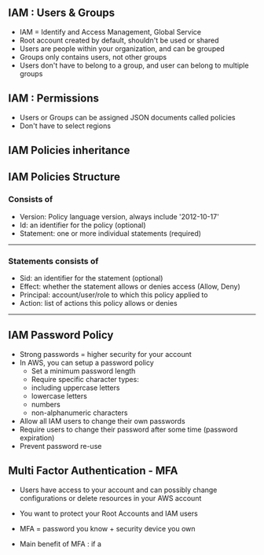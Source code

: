 
## IAM : Users & Groups

- IAM = Identify and Access Management, Global Service 
- Root account created by default, shouldn't be used or shared 
- Users are people within your organization, and can be grouped 
- Groups only contains users, not other groups 
- Users don't have to belong to a group, and user can belong to multiple groups 


## IAM : Permissions

- Users or Groups can be assigned JSON documents called policies 
- Don't have to select regions 


## IAM Policies inheritance 


## IAM Policies Structure 

### Consists of 

- Version: Policy language version, always include '2012-10-17'
- Id: an identifier for the policy (optional)
- Statement: one or more individual statements (required)

----

### Statements consists of 

- Sid: an identifier for the statement (optional)
- Effect: whether the statement allows or denies access (Allow, Deny)
- Principal: account/user/role to which this policy applied to 
- Action: list of actions this policy allows or denies 


-----

## IAM Password Policy

- Strong passwords = higher security for your account 
- In AWS, you can setup a password policy 
	- Set a minimum password length 
	- Require specific character types:
	- including uppercase letters 
	- lowercase letters 
	- numbers 
	- non-alphanumeric characters 
- Allow all IAM users to change their own passwords 
- Require users to change their password after some time (password expiration)
- Prevent password re-use 


## Multi Factor Authentication - MFA 

- Users have access to your account and can possibly change 
configurations or delete resources in your AWS account 

- You want to protect your Root Accounts and IAM users 
- MFA = password you know + security device you own 

- Main benefit of MFA :
if a 